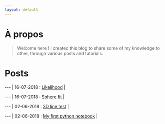 ```yaml
---
layout: default
---
```


# À propos

>Welcome here !
>I created this blog to share some of my knowledge to other, through various posts and tutorials.

# Posts

--- |
16-07-2018 : [Likelihood](./posts/likelihood.html) |

--- |
16-07-2018 : [Sphere fit](./posts/Sphere_fitting.html) |

--- |
02-06-2018 : [3D line test](./posts/Test3Dline.html) |

--- |
02-06-2018 : [My first python notebook](./posts/TutorialJupyter.html) |